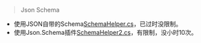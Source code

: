 > Json Schema

- 使用JSON自带的Schema[SchemaHelper.cs](https://github.com/colindcli/CodeGit/blob/master/Common/JsonSchema/SchemaHelper.cs)，已过时没限制。
- 使用Json.Schema插件[SchemaHelper2.cs](https://github.com/colindcli/CodeGit/blob/master/Common/JsonSchema/SchemaHelper2.cs)，有限制，没小时10次。
